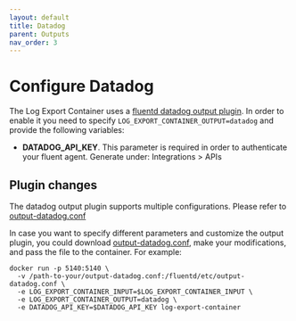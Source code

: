 ```yaml
---
layout: default
title: Datadog
parent: Outputs
nav_order: 3
---
```

# Configure Datadog

The Log Export Container uses a [fluentd datadog output plugin](https://github.com/DataDog/fluent-plugin-datadog). In order to enable it you need to specify `LOG_EXPORT_CONTAINER_OUTPUT=datadog` and provide the following variables:
* **DATADOG_API_KEY**. This parameter is required in order to authenticate your fluent agent. Generate under: Integrations > APIs

## Plugin changes

The datadog output plugin supports multiple configurations. Please refer to [output-datadog.conf](../../fluentd/etc/output-datadog.conf)

In case you want to specify different parameters and customize the output plugin, you could download [output-datadog.conf](../../fluentd/etc/output-datadog.conf), make your modifications, and pass the file to the container. For example:
```
docker run -p 5140:5140 \
  -v /path-to-your/output-datadog.conf:/fluentd/etc/output-datadog.conf \
  -e LOG_EXPORT_CONTAINER_INPUT=$LOG_EXPORT_CONTAINER_INPUT \
  -e LOG_EXPORT_CONTAINER_OUTPUT=datadog \
  -e DATADOG_API_KEY=$DATADOG_API_KEY log-export-container 
```
